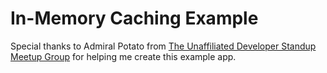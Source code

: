 # In-Memory Caching Example

Special thanks to Admiral Potato from [The Unaffiliated Developer Standup Meetup Group](https://www.meetup.com/the-unaffiliated-developer-standup/) for helping me create this example app.
